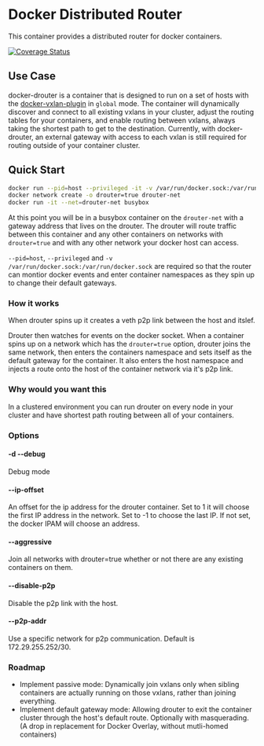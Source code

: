 # Docker Distributed Router

This container provides a distributed router for docker containers.

[![Coverage Status](https://coveralls.io/repos/github/TrilliumIT/docker-drouter/badge.svg?branch=master)](https://coveralls.io/github/TrilliumIT/docker-drouter?branch=master)

## Use Case

docker-drouter is a container that is designed to run on a set of hosts with the [docker-vxlan-plugin](https://github.com/TrilliumIT/docker-vxlan-plugin) in `global` mode. The container will dynamically discover and connect to all existing vxlans in your cluster, adjust the routing tables for your containers, and enable routing between vxlans, always taking the shortest path to get to the destination. Currently, with docker-drouter, an external gateway with access to each vxlan is still required for routing outside of your container cluster.

## Quick Start

```bash
docker run --pid=host --privileged -it -v /var/run/docker.sock:/var/run/docker.sock trilliumit/docker-drouter
docker network create -o drouter=true drouter-net
docker run -it --net=drouter-net busybox
```

At this point you will be in a busybox container on the `drouter-net` with a gateway address that lives on the drouter. The drouter will route traffic between this container and any other containers on networks with `drouter=true` and with any other network your docker host can access.

`--pid=host`, `--privileged` and `-v /var/run/docker.sock:/var/run/docker.sock` are required so that the router can montior docker events and enter container namespaces as they spin up to change their default gateways.

### How it works

When drouter spins up it creates a veth p2p link between the host and itslef.

Drouter then watches for events on the docker socket. When a container spins up on a network which has the `drouter=true` option, drouter joins the same network, then enters the containers namespace and sets itself as the default gateway for the container. It also enters the host namespace and injects a route onto the host of the container network via it's p2p link.

### Why would you want this

In a clustered environment you can run drouter on every node in your cluster and have shortest path routing between all of your containers.

### Options

#### -d --debug

Debug mode

#### --ip-offset

An offset for the ip address for the drouter container. Set to 1 it will choose the first IP address in the network. Set to -1 to choose the last IP. If not set, the docker IPAM will choose an address.

#### --aggressive

Join all networks with drouter=true whether or not there are any existing containers on them.

#### --disable-p2p

Disable the p2p link with the host.

#### --p2p-addr

Use a specific network for p2p communication. Default is 172.29.255.252/30.

### Roadmap

* Implement passive mode: Dynamically join vxlans only when sibling containers are actually running on those vxlans, rather than joining everything.
* Implement default gateway mode: Allowing drouter to exit the container cluster through the host's default route. Optionally with masquerading. (A drop in replacement for Docker Overlay, without mutli-homed containers)
